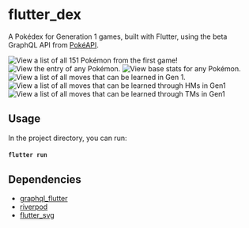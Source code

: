 # flutter_dex

A Pokédex for Generation 1 games, built with Flutter, using the beta GraphQL API from [PokéAPI](https://pokeapi.co/).

![View a list of all 151 Pokémon from the first game!](/repo/screenshots/1.png "Home screen")
![View the entry of any Pokémon.](/repo/screenshots/2.png "Basic Pokédex entry")
![View base stats for any Pokémon.](/repo/screenshots/3.png)
![View a list of all moves that can be learned in Gen 1.](/repo/screenshots/4.png)
![View a list of all moves that can be learned through HMs in Gen1](/repo/screenshots/5.png)
![View a list of all moves that can be learned through TMs in Gen1](/repo/screenshots/6.png)

## Usage

In the project directory, you can run:

#### `flutter run`

## Dependencies

 - [graphql_flutter](https://pub.dev/packages/graphql_flutter)
 - [riverpod](https://pub.dev/packages/riverpod)
 - [flutter_svg](https://pub.dev/packages/flutter_svg)
